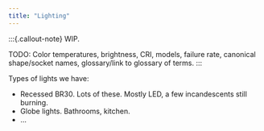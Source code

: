 ```yaml
---
title: "Lighting"
---
```


:::{.callout-note}
WIP.

TODO: Color temperatures, brightness, CRI, models, failure rate, canonical shape/socket
names, glossary/link to glossary of terms.
:::

Types of lights we have:

* Recessed BR30. Lots of these. Mostly LED, a few incandescents still burning.
* Globe lights. Bathrooms, kitchen.
* ...
